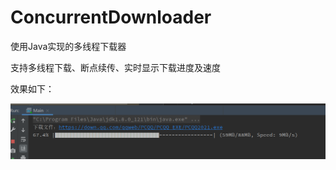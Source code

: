 # ConcurrentDownloader

使用Java实现的多线程下载器

支持多线程下载、断点续传、实时显示下载进度及速度

效果如下：

![image-20210806112451385](imgs/image-20210806112451385.png)